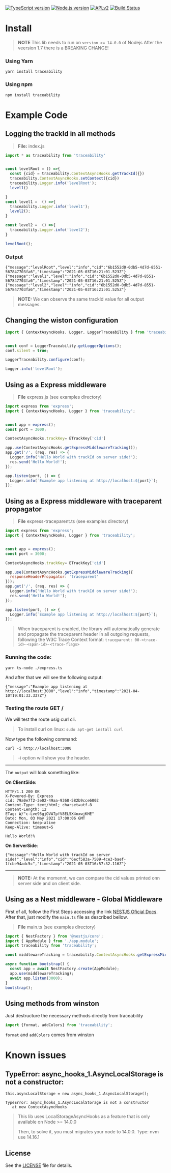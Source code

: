 
[![TypeScript version][ts-badge]][typescript-38]
[![Node.js version][nodejs-badge]][nodejs]
[![APLv2][license-badge]][LICENSE]
[![Build Status](https://cloud.drone.io/api/badges/almerindo/traceability/status.svg)](https://cloud.drone.io/almerindo/traceability)



# Install

> **NOTE** This lib needs to run on `version >= 14.0.0` of Nodejs
> After the veersion 1.7 there is a BREAKING CHANGE!
### Using Yarn
```
yarn install traceability
```
### Using npm
```
npm install traceability
```


# Example Code

## Logging the trackId in all methods
> **File:** index.js
```js
import * as traceability from 'traceability'


const levelRoot = () =>{
  const {cid} = traceability.ContextAsyncHooks.getTrackId({})
  traceability.ContextAsyncHooks.setContext({cid})
  traceability.Logger.info('levelRoot');
  level1()

}
const level1 =  () =>{
  traceability.Logger.info('level1');
  level2();
}

const level2 =  () =>{
  traceability.Logger.info('level2');
}

levelRoot();
```
### Output
```
{"message":"levelRoot","level":"info","cid":"6b1552d0-0db5-4d7d-8551-567847703fa6","timestamp":"2021-05-03T16:21:01.523Z"}
{"message":"level1","level":"info","cid":"6b1552d0-0db5-4d7d-8551-567847703fa6","timestamp":"2021-05-03T16:21:01.525Z"}
{"message":"level2","level":"info","cid":"6b1552d0-0db5-4d7d-8551-567847703fa6","timestamp":"2021-05-03T16:21:01.525Z"}
```
> **NOTE:** We can observe the same trackId value for all output messages.

## Changing the wiston configuration
```js
import { ContextAsyncHooks, Logger, LoggerTraceability } from 'traceability';


const conf = LoggerTraceability.getLoggerOptions();
conf.silent = true;

LoggerTraceability.configure(conf);

Logger.info('levelRoot');
```

## Using as a Express middleware
> **File** express.js (see examples directory)
```js
import express from 'express';
import { ContextAsyncHooks, Logger } from 'traceability';


const app = express();
const port = 3000;

ContextAsyncHooks.trackKey= ETrackKey['cid']

app.use(ContextAsyncHooks.getExpressMiddlewareTracking());
app.get('/', (req, res) => {
  Logger.info('Hello World with trackId on server side!');
  res.send('Hello World!');
});

app.listen(port, () => {
  Logger.info(`Example app listening at http://localhost:${port}`);
});
```


## Using as a Express middleware with traceparent propagator
> **File** express-traceparent.ts (see examples directory)
```js
import express from 'express';
import { ContextAsyncHooks, Logger } from 'traceability';


const app = express();
const port = 3000;

ContextAsyncHooks.trackKey= ETrackKey['cid']

app.use(ContextAsyncHooks.getExpressMiddlewareTracking({
  responseHeaderPropagator: 'traceparent'
}));
app.get('/', (req, res) => {
  Logger.info('Hello World with trackId on server side!');
  res.send('Hello World!');
});

app.listen(port, () => {
  Logger.info(`Example app listening at http://localhost:${port}`);
});
```
> When traceparent is enabled, the library will automatically generate and propagate the traceparent header in all outgoing requests, following the W3C Trace Context format:
`traceparent: 00-<trace-id>-<span-id>-<trace-flags>`

### Running the code:
```
yarn ts-node ./express.ts
```
And after that we will see the following output:
```
{"message":"Example app listening at http://localhost:3000","level":"info","timestamp":"2021-04-10T19:01:33.337Z"}
```
### Testing the route GET /
We will test the route usig curl cli.
> To install curl on linux: `sudo apt-get install curl`

Now type the following command:
```
curl -i http://localhost:3000
```
> -i option will show you the header.
---
The `output` will look something like:

**On ClientSide:**
```
HTTP/1.1 200 OK
X-Powered-By: Express
cid: 79a0e7f2-3e02-49aa-9368-582b9cce6002
Content-Type: text/html; charset=utf-8
Content-Length: 12
ETag: W/"c-Lve95gjOVATpfV8EL5X4nxwjKHE"
Date: Mon, 03 May 2021 17:00:06 GMT
Connection: keep-alive
Keep-Alive: timeout=5

Hello World!%
```

**On ServerSide**:
```
{"message":"Hello World with trackId on server side!","level":"info","cid":"6ecf583a-7509-4ce3-baef-1fcbe94adc5c","timestamp":"2021-05-03T16:57:32.116Z"}
```
---
> **NOTE:** At the momennt, we can compare the cid values printed onn server side and on client side.

## Using as a Nest middleware - Global Middleware

First of all, follow the First Steps accessing the link [NESTJS Oficial Docs](https://docs.nestjs.com/first-steps). After that, just modify the `main.ts` file as described bellow.

> **File** main.ts (see examples directory)
```js
import { NestFactory } from '@nestjs/core';
import { AppModule } from './app.module';
import traceability from 'traceability';

const middlewareTracking = traceability.ContextAsyncHooks.getExpressMiddlewareTracking();

async function bootstrap() {
  const app = await NestFactory.create(AppModule);
  app.use(middlewareTracking);
  await app.listen(3000);
}
bootstrap();
```

## Using methods from winston

Just destructure the necessary methods directly from traceability

```js
import {format, addColors} from 'traceability';

```

``format`` and ``addColors`` comes from winston

# Known issues

 ## TypeError: async_hooks_1.AsyncLocalStorage is not a constructor:
 ```
 this.asyncLocalStorage = new async_hooks_1.AsyncLocalStorage();

 TypeError: async_hooks_1.AsyncLocalStorage is not a constructor
    at new ContextAsyncHooks

```
> This lib uses LocalStorageAsyncHooks as a feature that is only available on Node >= 14.0.0
>
> Then, to solve it,  you must migrates your node to 14.0.0. Type: nvm use 14.16.1


## License
 See the [LICENSE](https://raw.githubusercontent.com/almerindo/traceability/main/LICENSE) file for details.

[ts-badge]: https://img.shields.io/badge/TypeScript-3.8-blue.svg
[nodejs-badge]: https://img.shields.io/badge/Node.js-%3E=%2014.16-blue.svg
[nodejs]: https://nodejs.org/dist/latest-v14.x/docs/api/
[typescript]: https://www.typescriptlang.org/
[typescript-38]: https://www.typescriptlang.org/docs/handbook/release-notes/typescript-3-8.html
[license-badge]: https://img.shields.io/badge/license-APLv2-blue.svg
[license]: https://raw.githubusercontent.com/almerindo/traceability/main/LICENSE



[jest]: https://facebook.github.io/jest/
[eslint]: https://github.com/eslint/eslint
[wiki-js-tests]: https://github.com/...
[prettier]: https://prettier.io

